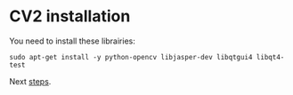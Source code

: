 # CV2 installation
You need to install these librairies:
```
sudo apt-get install -y python-opencv libjasper-dev libqtgui4 libqt4-test
```
Next [steps](./SAM.md "Installing sam").
